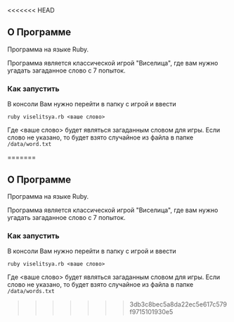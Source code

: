 <<<<<<< HEAD
## О Программе
Программа на языке Ruby. 

Программа является классической игрой "Виселица", где вам нужно угадать загаданное слово с 7 попыток. 

### Как запустить
В консоли Вам нужно перейти в папку с игрой и ввести

```ruby viselitsya.rb <ваше слово>```

Где <ваше слово> будет являться загаданным словом для игры. 
Если слово не указано, то будет взято случайное из файла в папке ```/data/word.txt```


=======
## О Программе
Программа на языке Ruby. 

Программа является классической игрой "Виселица", где вам нужно угадать загаданное слово с 7 попыток. 

### Как запустить
В консоли Вам нужно перейти в папку с игрой и ввести

```ruby viselitsya.rb <ваше слово>```

Где <ваше слово> будет являться загаданным словом для игры. 
Если слово не указано, то будет взято случайное из файла в папке ```/data/words.txt```


>>>>>>> 3db3c8bec5a8da22ec5e617c579f9715101930e5
